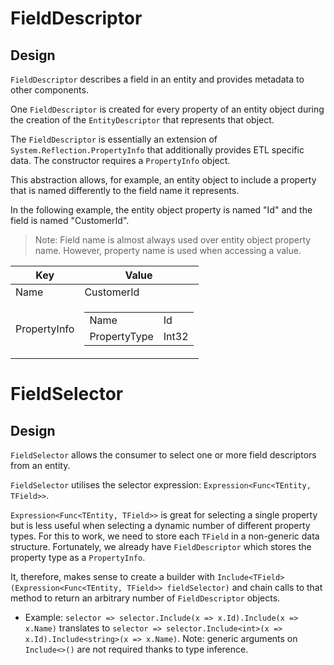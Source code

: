 # FieldDescriptor

## Design
`FieldDescriptor` describes a field in an entity and provides metadata to other components.

One `FieldDescriptor` is created for every property of an entity object during the creation of the `EntityDescriptor` that represents that object.

The `FieldDescriptor` is essentially an extension of `System.Reflection.PropertyInfo` that additionally provides ETL specific data. The constructor requires a `PropertyInfo` object.

This abstraction allows, for example, an entity object to include a property that is named differently to the field name it represents. 

In the following example, the entity object property is named "Id" and the field is named "CustomerId".
> Note: Field name is almost always used over entity object property name. However, property name is used when accessing a value.

|Key|Value|
|---|---|
|Name|CustomerId|
|PropertyInfo|<table><tr><td>Name</td><td>Id</td></tr><tr><td>PropertyType</td><td>Int32</td></tr></table>|

# FieldSelector

## Design
`FieldSelector` allows the consumer to select one or more field descriptors from an entity.

`FieldSelector` utilises the selector expression: `Expression<Func<TEntity, TField>>`. 

`Expression<Func<TEntity, TField>>` is great for selecting a single property but is less useful when selecting a dynamic number of different property types. For this to work, we need to store each `TField` in a non-generic data structure. Fortunately, we already have `FieldDescriptor` which stores the property type as a `PropertyInfo`.

It, therefore, makes sense to create a builder with `Include<TField>(Expression<Func<TEntity, TField>> fieldSelector)` and chain calls to that method to return an arbitrary number of `FieldDescriptor` objects.

- Example: `selector => selector.Include(x => x.Id).Include(x => x.Name)` translates to `selector => selector.Include<int>(x => x.Id).Include<string>(x => x.Name)`. Note: generic arguments on `Include<>()` are not required thanks to type inference.